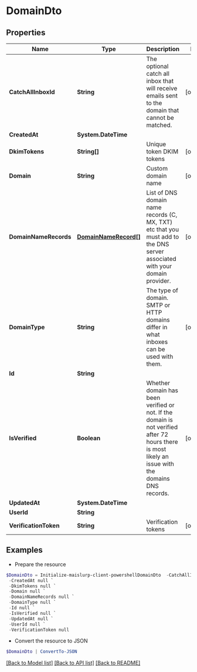 # DomainDto
## Properties

Name | Type | Description | Notes
------------ | ------------- | ------------- | -------------
**CatchAllInboxId** | **String** | The optional catch all inbox that will receive emails sent to the domain that cannot be matched. | [optional] 
**CreatedAt** | **System.DateTime** |  | 
**DkimTokens** | **String[]** | Unique token DKIM tokens | [optional] 
**Domain** | **String** | Custom domain name | [optional] 
**DomainNameRecords** | [**DomainNameRecord[]**](DomainNameRecord) | List of DNS domain name records (C, MX, TXT) etc that you must add to the DNS server associated with your domain provider. | [optional] 
**DomainType** | **String** | The type of domain. SMTP or HTTP domains differ in what inboxes can be used with them. | [optional] 
**Id** | **String** |  | 
**IsVerified** | **Boolean** | Whether domain has been verified or not. If the domain is not verified after 72 hours there is most likely an issue with the domains DNS records. | [optional] 
**UpdatedAt** | **System.DateTime** |  | 
**UserId** | **String** |  | 
**VerificationToken** | **String** | Verification tokens | [optional] 

## Examples

- Prepare the resource
```powershell
$DomainDto = Initialize-maislurp-client-powershellDomainDto  -CatchAllInboxId null `
 -CreatedAt null `
 -DkimTokens null `
 -Domain null `
 -DomainNameRecords null `
 -DomainType null `
 -Id null `
 -IsVerified null `
 -UpdatedAt null `
 -UserId null `
 -VerificationToken null
```

- Convert the resource to JSON
```powershell
$DomainDto | ConvertTo-JSON
```

[[Back to Model list]](../README#documentation-for-models) [[Back to API list]](../README#documentation-for-api-endpoints) [[Back to README]](../README)


